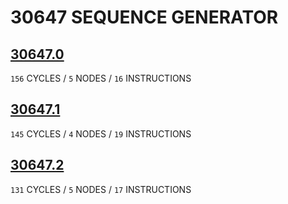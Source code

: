 # 30647 SEQUENCE GENERATOR

## [30647.0](30647.0.txt)
`156` CYCLES / `5` NODES / `16` INSTRUCTIONS
## [30647.1](30647.1.txt)
`145` CYCLES / `4` NODES / `19` INSTRUCTIONS
## [30647.2](30647.2.txt)
`131` CYCLES / `5` NODES / `17` INSTRUCTIONS